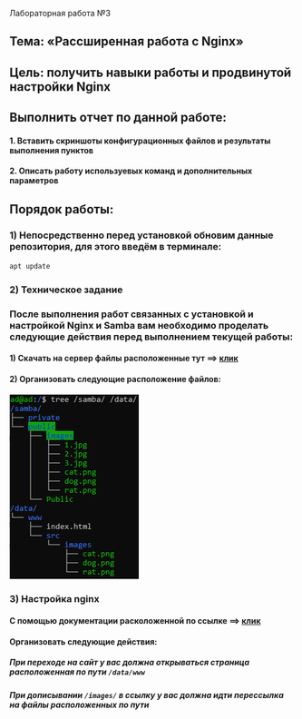 Лабораторная работа №3
## Тема: «Рассширенная работа с Nginx»
## Цель: получить навыки работы и продвинутой настройки Nginx
## Выполнить отчет по данной работе:
#### 1. Вставить скриншоты конфигурационных файлов и результаты выполнения пунктов
#### 2. Описать работу используевых команд и дополнительных параметров

## Порядок работы:

### 1)	Непосредственно перед установкой обновим данные репозитория, для этого введём в терминале:

```sh
apt update
```

### 2) Техническое задание

### После выполнения работ связанных с установкой и настройкой Nginx и Samba вам необходимо проделать следующие действия перед выполнением текущей работы:

#### 1) Скачать на сервер файлы расположенные тут ==> <a href="src/img/lb6/forlab">клик<a/>

#### 2) Организовать следующие расположение файлов: 

<img src="src/img/lb6/1.png">

### 3) Настройка nginx

#### С помощью документации расколоженной по ссылке ==> <a href="https://nginx.org/ru/docs/beginners_guide.html">клик<a/> 
#### Организовать следующие действия:
##### При переходе на сайт у вас должна открываться страница расположенная по пути `/data/www`
##### При дописывании `/images/` в ссылку у вас должна идти перессылка на файлы расположенных по пути 